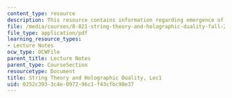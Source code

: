 ```yaml
---
content_type: resource
description: This resource contains information regarding emergence of gravity.
file: /media/courses/8-821-string-theory-and-holographic-duality-fall-2014/0252c3933c4e097296c1f43cfbc98e37_MIT8_821S15_Lec1.pdf
file_type: application/pdf
learning_resource_types:
- Lecture Notes
ocw_type: OCWFile
parent_title: Lecture Notes
parent_type: CourseSection
resourcetype: Document
title: String Theory and Holographic Duality, Lec1
uid: 0252c393-3c4e-0972-96c1-f43cfbc98e37
---
```

